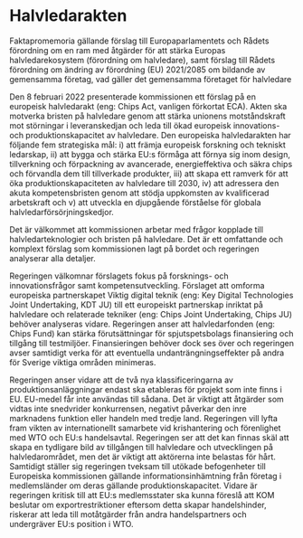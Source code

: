 # Halvledarakten

Faktapromemoria gällande förslag till Europaparlamentets och Rådets förordning om en ram med åtgärder för att stärka Europas halvledarekosystem (förordning om halvledare), samt förslag till Rådets förordning om ändring av förordning (EU) 2021/2085 om bildande av gemensamma företag, vad gäller det gemensamma företaget för halvledare

Den 8 februari 2022 presenterade kommissionen ett förslag på en europeisk halvledarakt (eng: Chips Act, vanligen förkortat ECA). Akten ska motverka bristen på halvledare genom att stärka unionens motståndskraft mot störningar i leveranskedjan och leda till ökad europeisk innovations\- och produktionskapacitet av halvledare. Den europeiska halvledarakten har följande fem strategiska mål: i) att främja europeisk forskning och tekniskt ledarskap, ii) att bygga och stärka EU:s förmåga att förnya sig inom design, tillverkning och förpackning av avancerade, energieffektiva och säkra chips och förvandla dem till tillverkade produkter, iii) att skapa ett ramverk för att öka produktionskapaciteten av halvledare till 2030, iv) att adressera den akuta kompetensbristen genom att stödja uppkomsten av kvalificerad arbetskraft och v) att utveckla en djupgående förståelse för globala halvledarförsörjningskedjor.

Det är välkommet att kommissionen arbetar med frågor kopplade till halvledarteknologier och bristen på halvledare. Det är ett omfattande och komplext förslag som kommissionen lagt på bordet och regeringen analyserar alla detaljer.

Regeringen välkomnar förslagets fokus på forsknings\- och innovationsfrågor samt kompetensutveckling. Förslaget att omforma europeiska partnerskapet Viktig digital teknik (eng: Key Digital Technologies Joint Undertaking, KDT JU) till ett europeiskt partnerskap inriktat på halvledare och relaterade tekniker (eng: Chips Joint Undertaking, Chips JU) behöver analyseras vidare. Regeringen anser att halvledarfonden (eng: Chips Fund) kan stärka förutsättningar för spjutspetsbolags finansiering och tillgång till testmiljöer. Finansieringen behöver dock ses över och regeringen avser samtidigt verka för att eventuella undanträngningseffekter på andra för Sverige viktiga områden minimeras.

Regeringen anser vidare att de två nya klassificeringarna av produktionsanläggningar endast ska etableras för projekt som inte finns i EU. EU\-medel får inte användas till sådana. Det är viktigt att åtgärder som vidtas inte snedvrider konkurrensen, negativt påverkar den inre marknadens funktion eller handeln med tredje land. Regeringen vill lyfta fram vikten av internationellt samarbete vid krishantering och förenlighet med WTO och EU:s handelsavtal. Regeringen ser att det kan finnas skäl att skapa en tydligare bild av tillgången till halvledare och utvecklingen på halvledarområdet, men det är viktigt att aktörerna inte belastas för hårt. Samtidigt ställer sig regeringen tveksam till utökade befogenheter till Europeiska kommissionen gällande informationsinhämtning från företag i medlemsländer om deras gällande produktionskapacitet. Vidare är regeringen kritisk till att EU:s medlemsstater ska kunna föreslå att KOM beslutar om exportrestriktioner eftersom detta skapar handelshinder, riskerar att leda till motåtgärder från andra handelspartners och undergräver EU:s position i WTO.
